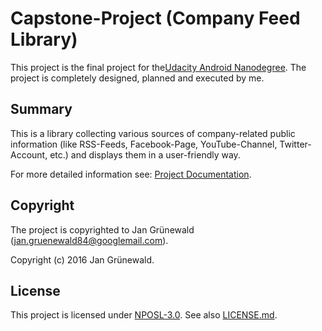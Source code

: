 # Capstone-Project (Company Feed Library)
This project is the final project for the[Udacity Android Nanodegree](https://de.udacity.com/course/android-developer-nanodegree--nd801/).
The project is completely designed, planned and executed by me.

## Summary
This is a library collecting various sources of company-related public information (like RSS-Feeds,
Facebook-Page, YouTube-Channel, Twitter-Account, etc.) and displays them in a user-friendly way.

For more detailed information see: [Project Documentation](./Captstone_Stage1.pdf).

## Copyright
The project is copyrighted to Jan Grünewald ([jan.gruenewald84@googlemail.com](mailto:jan.gruenewald84@googlemail.com)).

Copyright (c) 2016 Jan Grünewald.
## License
This project is licensed under [NPOSL-3.0](https://opensource.org/licenses/NPOSL-3.0).
See also [LICENSE.md](./LICENSE.md).
